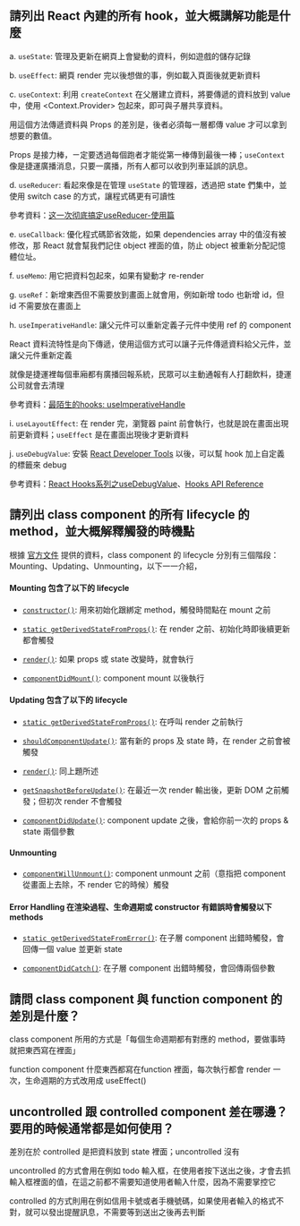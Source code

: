 ## 請列出 React 內建的所有 hook，並大概講解功能是什麼

a. `useState`: 管理及更新在網頁上會變動的資料，例如遊戲的儲存記錄

b. `useEffect`: 網頁 render 完以後想做的事，例如載入頁面後就更新資料

c. `useContext`: 利用 `createContext` 在父層建立資料，將要傳遞的資料放到 value 中，使用 <Context.Provider> 包起來，即可與子層共享資料。

用這個方法傳遞資料與 Props 的差別是，後者必須每一層都傳 value 才可以拿到想要的數值。

Props 是接力棒，ㄧ定要透過每個跑者才能從第一棒傳到最後一棒；`useContext` 像是捷運廣播消息，只要一廣播，所有人都可以收到列車延誤的訊息。

d. `useReducer`: 看起來像是在管理 `useState` 的管理器，透過把 state 們集中，並使用 switch case 的方式，讓程式碼更有可讀性

參考資料：[这一次彻底搞定useReducer-使用篇](https://juejin.cn/post/6844903869604986888)

e. `useCallback`: 優化程式碼節省效能，如果 dependencies array 中的值沒有被修改，那 React 就會幫我們記住 object 裡面的值，防止 object 被重新分配記憶體位址。

f. `useMemo`: 用它把資料包起來，如果有變動才 re-render

g. `useRef`：新增東西但不需要放到畫面上就會用，例如新增 todo 也新增 id，但 id 不需要放在畫面上

h. `useImperativeHandle`: 讓父元件可以重新定義子元件中使用 ref 的 component

React 資料流特性是向下傳遞，使用這個方式可以讓子元件傳遞資料給父元件，並讓父元件重新定義

就像是捷運裡每個車廂都有廣播回報系統，民眾可以主動通報有人打翻飲料，捷運公司就會去清理

參考資料：[最陌生的hooks: useImperativeHandle](https://iter01.com/628819.html)

i. `useLayoutEffect`: 在 render 完，瀏覽器 paint 前會執行，也就是說在畫面出現前更新資料；`useEffect` 是在畫面出現後才更新資料

j. `useDebugValue`: 安裝 [React Developer Tools](https://chrome.google.com/webstore/detail/react-developer-tools/fmkadmapgofadopljbjfkapdkoienihi?hl=zh) 以後，可以幫 hook 加上自定義的標籤來 debug

參考資料：[React Hooks系列之useDebugValue](https://blog.csdn.net/weixin_43720095/article/details/104968237#:\~:text=useDebugValue%20%E7%94%A8%E4%BA%8E%E5%9C%A8React,%E6%A0%BC%E5%BC%8F%E5%8C%96%E7%9A%84%E6%98%BE%E7%A4%BA%E5%80%BC%E3%80%82)、[Hooks API Reference](https://reactjs.org/docs/hooks-reference.html)

## 請列出 class component 的所有 lifecycle 的 method，並大概解釋觸發的時機點

根據 [官方文件](https://projects.wojtekmaj.pl/react-lifecycle-methods-diagram/) 提供的資料，class component 的 lifecycle 分別有三個階段：Mounting、Updating、Unmounting，以下一一介紹，

#### Mounting 包含了以下的 lifecycle

* [`constructor()`](https://reactjs.org/docs/react-component.html#constructor): 用來初始化跟綁定 method，觸發時間點在 mount 之前

* [`static getDerivedStateFromProps()`](https://reactjs.org/docs/react-component.html#static-getderivedstatefromprops): 在 render 之前、初始化時即後續更新都會觸發

* [`render()`](https://reactjs.org/docs/react-component.html#render): 如果 props 或 state 改變時，就會執行

* [`componentDidMount()`](https://reactjs.org/docs/react-component.html#componentdidmount): component mount 以後執行

#### Updating 包含了以下的 lifecycle

* [`static getDerivedStateFromProps()`](https://reactjs.org/docs/react-component.html#static-getderivedstatefromprops): 在呼叫 render 之前執行

* [`shouldComponentUpdate()`](https://reactjs.org/docs/react-component.html#shouldcomponentupdate): 當有新的 props 及 state 時，在 render 之前會被觸發

* [`render()`](https://reactjs.org/docs/react-component.html#render): 同上題所述

* [`getSnapshotBeforeUpdate()`](https://reactjs.org/docs/react-component.html#getsnapshotbeforeupdate): 在最近一次 render 輸出後，更新 DOM 之前觸發；但初次  render 不會觸發

* [`componentDidUpdate()`](https://reactjs.org/docs/react-component.html#componentdidupdate): component update 之後，會給你前一次的 props & state 兩個參數

#### Unmounting

* [`componentWillUnmount()`](https://reactjs.org/docs/react-component.html#componentwillunmount): component unmount 之前（意指把 component 從畫面上去除，不 render 它的時候）觸發

#### Error Handling 在渲染過程、生命週期或 constructor 有錯誤時會觸發以下 methods

* [`static getDerivedStateFromError()`](https://reactjs.org/docs/react-component.html#static-getderivedstatefromerror): 在子層 component 出錯時觸發，會回傳一個 value 並更新 state

* [`componentDidCatch()`](https://reactjs.org/docs/react-component.html#componentdidcatch): 在子層 component 出錯時觸發，會回傳兩個參數

## 請問 class component 與 function component 的差別是什麼？

class component 所用的方式是「每個生命週期都有對應的 method，要做事時就把東西寫在裡面」

function component 什麼東西都寫在function 裡面，每次執行都會 render 一次，生命週期的方式改用成 useEffect()

## uncontrolled 跟 controlled component 差在哪邊？要用的時候通常都是如何使用？

差別在於 controlled 是把資料放到 state 裡面；uncontrolled 沒有

uncontrolled 的方式會用在例如 todo 輸入框，在使用者按下送出之後，才會去抓輸入框裡面的值，在這之前都不需要知道使用者輸入什麼，因為不需要掌控它

controlled 的方式則用在例如信用卡號或者手機號碼，如果使用者輸入的格式不對，就可以發出提醒訊息，不需要等到送出之後再去判斷

